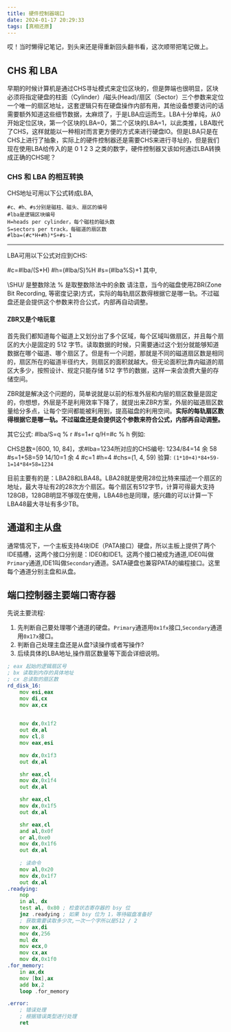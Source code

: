 ```yaml
---
title: 硬件控制器端口
date: 2024-01-17 20:29:33
tags: [真相还原]
---
```


哎！当时懒得记笔记，到头来还是得重新回头翻书看，这次顺带把笔记做上。

## CHS 和 LBA

早期的时候计算机是通过CHS寻址模式来定位区块的，但是弊端也很明显，区块必须将指定硬盘的柱面（Cylinder）/磁头(Head)/扇区（Sector）三个参数来定位一个唯一的扇区地址，这套逻辑只有在硬盘操作内部有用，其他设备想要访问的话需要额外知道这些细节数据，太麻烦了，于是LBA应运而生。LBA十分单纯，从0开始定位区块，第一个区块的LBA=0，第二个区块的LBA=1，以此类推，LBA取代了CHS，这样就能以一种相对而言更方便的方式来进行硬盘IO。但是LBA只是在CHS上进行了抽象，实际上的硬件控制器还是需要CHS来进行寻址的，但是我们现在使用LBA给传入的是 0 1 2 3 之类的数字，硬件控制器又该如何通过LBA转换成正确的CHS呢？

### CHS 和 LBA 的相互转换

CHS地址可用以下公式转成LBA,

```
#c、#h、#s分别是磁柱、磁头、扇区的编号
#lba是逻辑区块编号
H=heads per cylinder，每个磁柱的磁头数
S=sectors per track，每磁道的扇区数
#lba=(#c*H+#h)*S+#s-1
```
----------------------------------------------------------------

LBA可用以下公式对应到CHS:

#c=#lba/(S*H)
#h=(#lba/S)%H
#s=(#lba%S)+1
其中,

\SHU/ 是整数除法
% 是取整数除法中的余数
请注意，当今的磁盘使用ZBR(Zone Bit Recording, 等密度记录)方式，实际的每轨扇区数得根据它是哪一轨。不过磁盘还是会提供这个参数来符合公式，内部再自动调整。

#### ZBR又是个啥玩意

首先我们都知道每个磁道上又划分出了多个区域，每个区域叫做扇区，并且每个扇区的大小是固定的 512 字节。读取数据的时候，只需要通过这个划分就能够知道数据在哪个磁道、哪个扇区了。但是有一个问题，那就是不同的磁道扇区数是相同的，扇区所在的磁道半径约大，则扇区的面积就越大。但无论面积比靠内磁道的扇区大多少，按照设计、规定只能存储 512 字节的数据，这样一来会浪费大量的存储空间。

ZBR就是解决这个问题的，简单说就是以前的标准外层和内层的扇区数量是固定的，你想想，外层是不是利用效率下降了，就提出来ZBR方案，外层的磁道扇区数量给分多点，让每个空间都能被利用到，提高磁盘的利用空间。**实际的每轨扇区数得根据它是哪一轨。不过磁盘还是会提供这个参数来符合公式，内部再自动调整。**

其它公式:
#lba/S=q % r
#s=1+r
q/H=#c % h
例如:

CHS总数=[600, 10, 84]，求#lba=1234所对应的CHS编号:
1234/84=14 余 58
#s=1+58=59
14/10=1 余 4
#c=1
#h=4
#chs=(1, 4, 59)
验算: `(1*10+4)*84+59-1=14*84+58=1234`

目前主要有的是：LBA28和LBA48。LBA28就是使用28位比特来描述一个扇区的地址，最大寻址有2的28次方个扇区。每个扇区有512字节，计算可得最大支持128GB，128GB明显不够现在使用，LBA48也是同理，感兴趣的可以计算一下LBA48最大寻址有多少TB。

## 通道和主从盘

通常情况下，一个主板支持4块IDE（PATA接口）硬盘，所以主板上提供了两个IDE插槽，这两个接口分别是：IDE0和IDE1。这两个接口被成为通道,IDE0叫做`Primary`通道,IDE1叫做`Secondary`通道。SATA硬盘也兼容PATA的编程接口。这里每个通道分别主盘和从盘。

## 端口控制器主要端口寄存器

先说主要流程:
1. 先判断自己要处理哪个通道的硬盘。`Primary`通道用`0x1fx`接口,`Secondary`通道用`0x17x`接口。
2. 判断自己处理主盘还是从盘?读操作或者写操作?
3. 后续具体的LBA地址,操作扇区数量等下面会详细说明。

```asm
; eax 起始的逻辑扇区号
; bx 读取到内存的具体地址
; cx 总读取的扇区数
rd_disk_16:
    mov esi,eax
    mov di,cx
    mov ax,cx

    
    mov dx,0x1f2
    out dx,al
    mov cl,8
    mov eax,esi

    mov dx,0x1f3
    out dx,al

    shr eax,cl
    mov dx,0x1f4
    out dx,al

    shr eax,cl
    mov dx,0x1f5
    out dx,al

    shr eax,cl
    and al,0x0f
    or al,0xe0
    mov dx,0x1f6
    out dx,al
    
    ; 读命令
    mov al,0x20
    mov dx,0x1f7
    out dx,al
.readying:
    nop
    in al, dx
    test al, 0x80 ; 检查状态寄存器的 bsy 位
    jnz .readying ; 如果 bsy 位为 1，等待磁盘准备好
    ; 获取需要读取多少次,一次一个字所以是512 / 2
    mov ax,di
    mov dx,256
    mul dx
    mov ecx,0
    mov cx,ax
    mov dx,0x1f0
.for_memory:
    in ax,dx
    mov [bx],ax
    add bx,2
    loop .for_memory

.error:
    ; 错误处理
    ; 根据错误类型进行处理
    ret
```